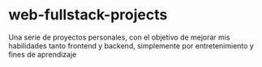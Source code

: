 # web-fullstack-projects
Una serie de proyectos personales, con el objetivo de mejorar mis habilidades tanto frontend y backend, simplemente por entretenimiento y fines de aprendizaje
